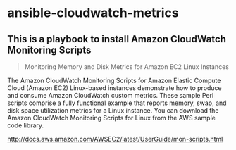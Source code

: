 # ansible-cloudwatch-metrics

## This is a playbook to install Amazon CloudWatch Monitoring Scripts 

> Monitoring Memory and Disk Metrics for Amazon EC2 Linux Instances

The Amazon CloudWatch Monitoring Scripts for Amazon Elastic Compute Cloud (Amazon EC2) Linux-based instances demonstrate how to produce and consume Amazon CloudWatch custom metrics. These sample Perl scripts comprise a fully functional example that reports memory, swap, and disk space utilization metrics for a Linux instance. You can download the Amazon CloudWatch Monitoring Scripts for Linux from the AWS sample code library.



http://docs.aws.amazon.com/AWSEC2/latest/UserGuide/mon-scripts.html